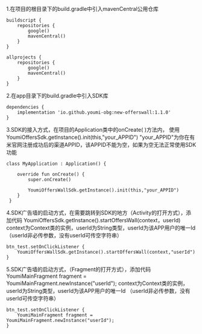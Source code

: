 1.在项目的根目录下的build.gradle中引入mavenCentral公用仓库
```
buildscript {
    repositories {
        google()
        mavenCentral()
    }
}

allprojects {
    repositories {
        google()
        mavenCentral()
    }
}
```

2.在app目录下的build.gradle中引入SDK库
```
dependencies {
    implementation 'io.github.youmi-obg:new-offerswall:1.1.0'
}
```

3.SDK的接入方式，在项目的Application类中的onCreate( )方法内，
使用 YoumiOffersSdk.getInstance().init(this,"your_APPID")
"your_APPID"为你在有米官网注册成功后的渠道APPID，该APPID不能为空，如果为空无法正常使用SDK功能
```
class MyApplication : Application() {

    override fun onCreate() {
        super.onCreate()

        YoumiOffersWallSdk.getInstance().init(this,"your_APPID")
    }
 }
 ```

4.SDK广告墙的启动方式，在需要跳转到SDK的地方（Activity的打开方式），添加代码 YoumiOffersSdk.getInstance().startOffersWall(context，userId) context为Context类的实例，userId为String类型，userId为该APP用户的唯一Id （userId非必传参数，没有userId可传空字符串）
```
btn_test.setOnClickListener {
    YoumiOffersWallSdk.getInstance().startOffersWall(context,"userId")
}
```

5.SDK广告墙的启动方式，（Fragment的打开方式），添加代码 YoumiMainFragment fragment = YoumiMainFragment.newInstance("userId"); context为Context类的实例，userId为String类型，userId为该APP用户的唯一Id （userId非必传参数，没有userId可传空字符串）
```
btn_test.setOnClickListener {
    YoumiMainFragment fragment = YoumiMainFragment.newInstance("userId");
}
```
